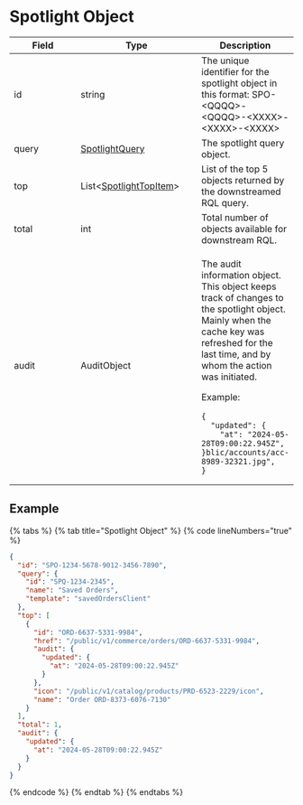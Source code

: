 # Spotlight Object

<table><thead><tr><th width="166">Field</th><th width="223">Type</th><th>Description</th></tr></thead><tbody><tr><td>id</td><td>string</td><td>The unique identifier for the spotlight object in this format: SPO-&#x3C;QQQQ>-&#x3C;QQQQ>-&#x3C;XXXX>-&#x3C;XXXX>-&#x3C;XXXX></td></tr><tr><td>query</td><td><a href="../spotlight-query/">SpotlightQuery</a></td><td>The spotlight query object.</td></tr><tr><td>top</td><td>List&#x3C;<a href="../spotlight-topitem.md">SpotlightTopItem</a>></td><td>List of the top 5 objects returned by the downstreamed RQL query.</td></tr><tr><td>total</td><td>int</td><td>Total number of objects available for downstream RQL.</td></tr><tr><td>audit</td><td>AuditObject</td><td><p>The audit information object. This object keeps track of changes to the spotlight object. Mainly when the cache key was refreshed for the last time, and by whom the action was initiated. </p><p>Example: </p><pre class="language-json" data-overflow="wrap" data-line-numbers><code class="lang-json">{
  "updated": {
    "at": "2024-05-28T09:00:22.945Z",
}blic/accounts/acc-8989-32321.jpg",
}
</code></pre></td></tr></tbody></table>

## Example <a href="#example" id="example"></a>

{% tabs %}
{% tab title="Spotlight Object" %}
{% code lineNumbers="true" %}
```json
{
  "id": "SPO-1234-5678-9012-3456-7890",
  "query": {
    "id": "SPQ-1234-2345",
    "name": "Saved Orders",
    "template": "savedOrdersClient"
  },
  "top": [
    {
      "id": "ORD-6637-5331-9984",
      "href": "/public/v1/commerce/orders/ORD-6637-5331-9984",
      "audit": {
        "updated": {
          "at": "2024-05-28T09:00:22.945Z"
        }
      },
      "icon": "/public/v1/catalog/products/PRD-6523-2229/icon",
      "name": "Order ORD-8373-6076-7130"
    }
  ],
  "total": 1,
  "audit": {
    "updated": {
      "at": "2024-05-28T09:00:22.945Z"
    }
  }
}
```
{% endcode %}
{% endtab %}
{% endtabs %}
